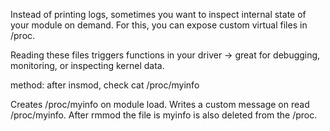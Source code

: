 Instead of printing logs, sometimes you want to inspect internal state of your module on demand. For this, you can expose custom virtual files in /proc.

Reading these files triggers functions in your driver → great for debugging, monitoring, or inspecting kernel data.

method:
after insmod,
check cat /proc/myinfo


Creates /proc/myinfo on module load.
Writes a custom message on read /proc/myinfo.
After rmmod the file is myinfo is also deleted from the /proc.